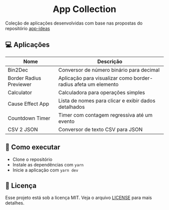 <h1 align="center">App Collection</h1>

Coleção de aplicações desenvolvidas com base nas propostas do repositório [app-ideas](https://github.com/florinpop17/app-ideas)


## 💻 Aplicações

| Nome                    | Descrição                                                       |
| ----------------------- | --------------------------------------------------------------- |
| Bin2Dec                 | Conversor de número binário para decimal                        |
| Border Radius Previewer | Aplicação para visualizar como border-radius afeta um elemento  |
| Calculator              | Calculadora para operações simples                              |
| Cause Effect App        | Lista de nomes para clicar e exibir dados detalhados            |
| Countdown Timer         | Timer com contagem regressiva até um evento                     |
| CSV 2 JSON              | Conversor de texto CSV para JSON                                |


## 🚀 Como executar

- Clone o repositório
- Instale as dependências com `yarn`
- Inicie a aplicação com `yarn dev`


## 📄 Licença

Esse projeto está sob a licença MIT. Veja o arquivo [LICENSE](LICENSE) para mais detalhes.
